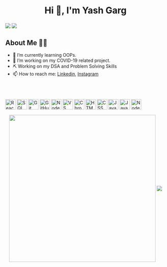 <h1 align="center">Hi 👋, I'm Yash Garg</h1>
<h3 align="center"></h3>
 <a href="https://www.linkedin.com/in/yash-garg-119b9a1a0/" target="_blank"><img src="https://img.shields.io/badge/linkedin-%230077B5.svg?&style=for-the-badge&logo=linkedin&logoColor=white" /></a>
  <a href="https://instagram.com/i.yashgarg" target="_blank"><img src="https://img.shields.io/badge/instagram-%23E4405F.svg?&style=for-the-badge&logo=instagram&logoColor=white"></a>
<!--   <a href="https://snehil.dev"  target="_blank"><img src="portfolio.svg"></a>
  <img src="https://badges.pufler.dev/visits/SneakySensei/SneakySensei?style=for-the-badge" /> -->


## About Me 👨‍🎓
- 🌱 I’m currently learning OOPs.
- 👯 I’m working on my COVID-19 related project.
- ⛏️ Working on my DSA and Problem Solving Skills
- 📫 How to reach me: <a href="https://www.linkedin.com/in/yash-garg-119b9a1a0/">Linkedin</a>, <a href="https://www.instagram.com/i.yashgarg/">Instagram</a>

<br><br><br>
<img src="https://snehil.dev/images/svg/react.svg" title="ReactJs" height="32" width="32" />
<img src="https://snehil.dev/images/svg/sql.svg" title="SQL" height="32" width="32" />
<img src="https://snehil.dev/images/svg/git.svg" title="Git" height="32" width="32" />
<img src="https://snehil.dev/images/svg/github.svg" title="GitHub" height="32" width="32" />
<img src="https://snehil.dev/images/svg/nodejs.svg" title="Nodejs" height="32" width="32" />
<img src="https://snehil.dev/images/svg/vscode.svg" title="VS Code" height="32" width="32" />
<img src="https://snehil.dev/images/svg/chrome.svg" title="Chrome Dev Tools" height="32" width="32" />
<img src="https://snehil.dev/images/svg/html.svg" title="HTML" height="32" width="32" />
<img src="https://snehil.dev/images/svg/css.svg" title="CSS" height="32" width="32" />
<img src="https://snehil.dev/images/svg/javascript.svg" title="JavaScript" height="32" width="32" />
<img src="https://img.icons8.com/color/2x/java-coffee-cup-logo.png" title="Java" width="32" height="32"/>
<img src="https://snehil.dev/images/svg/nodejs.svg" title="Node.js" height="32" width="32" />
<br>

<p align="center">
  <img align="center" src="https://github-readme-stats.vercel.app/api?username=Yash924&theme=tokyonight&count_private=true&include_all_commits=true&show_icons=true&custom_title=%23%20GitHub%20Stats%20%E2%9C%85" width="460" />
  <img align="center" src="https://github-readme-stats.vercel.app/api/top-langs/?username=Yash924&theme=tokyonight&layout=compact&langs_count=10&custom_title=%23%20Most%20Used%20Languages%20%F0%9F%91%A8%F0%9F%8F%BD%E2%80%8D%F0%9F%92%BB" />
</p>

